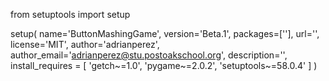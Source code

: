 from setuptools import setup

setup(
    name='ButtonMashingGame',
    version='Beta.1',
    packages=[''],
    url='',
    license='MIT',
    author='adrianperez',
    author_email='adrianperez@stu.postoakschool.org',
    description='',
    install_requires = [
        'getch~=1.0',
        'pygame~=2.0.2',
        'setuptools~=58.0.4'
    ]
)

